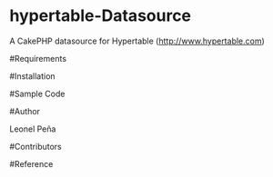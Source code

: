 hypertable-Datasource
=====================

A CakePHP datasource for Hypertable (http://www.hypertable.com)

#Requirements


#Installation


#Sample Code


#Author

Leonel Peña

#Contributors

#Reference

